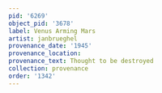 ```yaml
---
pid: '6269'
object_pid: '3678'
label: Venus Arming Mars
artist: janbrueghel
provenance_date: '1945'
provenance_location:
provenance_text: Thought to be destroyed
collection: provenance
order: '1342'
---
```

